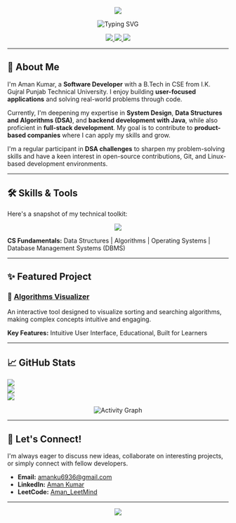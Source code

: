 <p align="center">
  <img src="https://capsule-render.vercel.app/api?type=waving&color=0:00b3ff,100:2af598&height=120&section=header&text=Hi!%20I'm%20Aman%20Kumar&fontSize=42&animation=fadeIn" />
</p>
<p align="center">
  <img src="https://readme-typing-svg.demolab.com?font=Fira+Code&pause=1000&color=00b3ff&center=true&vCenter=true&width=435&lines=Software+Developer;Backend+Enthusiast;Full+Stack+Learner;System+Design+Learner" alt="Typing SVG" />
</p>
<p align="center">
  <a href="https://linkedin.com/in/aman32" target="_blank">
    <img src="https://img.shields.io/badge/LinkedIn-0A66C2?style=for-the-badge&logo=linkedin&logoColor=white" />
  </a>
  <a href="https://leetcode.com/Aman_LeetMind" target="_blank">
    <img src="https://img.shields.io/badge/LeetCode-FFA116?style=for-the-badge&logo=leetcode&logoColor=black" />
  </a>
  <a href="mailto:amanku6936@gmail.com" target="_blank">
    <img src="https://img.shields.io/badge/Gmail-EA4335?style=for-the-badge&logo=gmail&logoColor=white" />
  </a>
</p>

---

## 👋 About Me

I'm Aman Kumar, a **Software Developer** with a B.Tech in CSE from I.K. Gujral Punjab Technical University. I enjoy building **user-focused applications** and solving real-world problems through code.

Currently, I'm deepening my expertise in **System Design**, **Data Structures and Algorithms (DSA)**, and **backend development with Java**, while also proficient in **full-stack development**. My goal is to contribute to **product-based companies** where I can apply my skills and grow.

I'm a regular participant in **DSA challenges** to sharpen my problem-solving skills and have a keen interest in open-source contributions, Git, and Linux-based development environments.

---

## 🛠️ Skills & Tools

Here's a snapshot of my technical toolkit:

<p align="center">
  <a href="https://skillicons.dev">
    <img src="https://skillicons.dev/icons?i=java,python,js,html,css,react,nodejs,express,spring,hibernate,mongodb,mysql,git,linux,postman,vscode" />
  </a>
</p>

**CS Fundamentals:** Data Structures | Algorithms | Operating Systems | Database Management Systems (DBMS)

---

## ✨ Featured Project

### 🎯 [Algorithms Visualizer](https://github.com/amankumarthakur63/Algorithm-Visualizer)
An interactive tool designed to visualize sorting and searching algorithms, making complex concepts intuitive and engaging.

**Key Features:** Intuitive User Interface, Educational, Built for Learners

---

## 📈 GitHub Stats
![](https://github-readme-stats.vercel.app/api?username=AKDev32&theme=dark&hide_border=false&include_all_commits=false&count_private=false)<br/>
![](https://nirzak-streak-stats.vercel.app/?user=AKDev32&theme=dark&hide_border=false)<br/>
![](https://github-readme-stats.vercel.app/api/top-langs/?username=AKDEV32&theme=dark&hide_border=false&include_all_commits=false&count_private=false&layout=compact)<br/>
<p align="center">
  <img src="https://github-readme-activity-graph.vercel.app/graph?username=AKDev32&theme=github-compact&bg_color=000000&color=ffffff&line=00c0ff&point=ffffff&hide_border=false" alt="Activity Graph"/>
</p>

---

## 🔗 Let's Connect!

I'm always eager to discuss new ideas, collaborate on interesting projects, or simply connect with fellow developers.

- **Email:** amanku6936@gmail.com
- **LinkedIn:** [Aman Kumar](https://linkedin.com/in/aman32)
- **LeetCode:** [Aman_LeetMind](https://leetcode.com/Aman_LeetMind)

---

<p align="center">
  <img src="https://capsule-render.vercel.app/api?type=waving&color=0:00b3ff,100:2af598&height=100&section=footer" />
</p>
